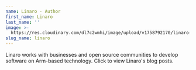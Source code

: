 ```yaml
---
name: Linaro - Author
first_name: Linaro
last_name: ''
image: >-
  https://res.cloudinary.com/dl7c2wmhi/image/upload/v1758792170/linaro-website/images/author/linaro-logo-2024
slug_name: linaro
---
```


Linaro works with businesses and open source communities to develop software on Arm-based technology. Click to view Linaro's blog posts.
